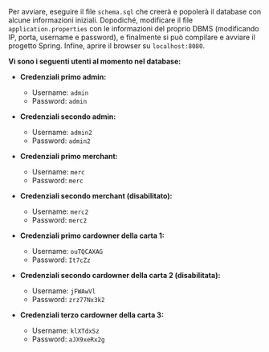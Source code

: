 Per avviare, eseguire il file `schema.sql` che creerà e popolerà il database con alcune informazioni iniziali.
Dopodiché, modificare il file `application.properties` con le informazioni del proprio DBMS (modificando IP, porta, username e password),
e finalmente si può compilare e avviare il progetto Spring. Infine, aprire il browser su `localhost:8080`.

**Vi sono i seguenti utenti al momento nel database:**

- **Credenziali primo admin:**
    - Username: `admin`
    - Password: `admin`

- **Credenziali secondo admin:**
    - Username: `admin2`
    - Password: `admin2`

- **Credenziali primo merchant:**
    - Username: `merc`
    - Password: `merc`

- **Credenziali secondo merchant (disabilitato):**
    - Username: `merc2`
    - Password: `merc2`

- **Credenziali primo cardowner della carta 1:**
    - Username: `ouTQCAXAG`
    - Password: `It7cZz`

- **Credenziali secondo cardowner della carta 2 (disabilitata):**
    - Username: `jFWAwVl`
    - Password: `zrz77Nx3k2`

- **Credenziali terzo cardowner della carta 3:**
    - Username: `klXTdxSz`
    - Password: `aJX9xeRx2g`
